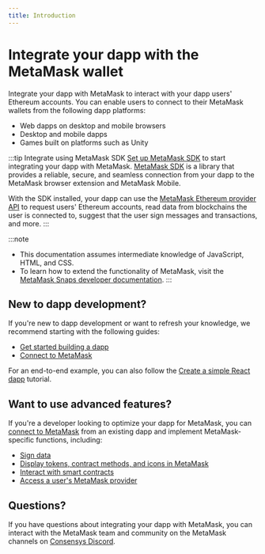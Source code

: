 ```yaml
---
title: Introduction
---
```


# Integrate your dapp with the MetaMask wallet

Integrate your dapp with MetaMask to interact with your dapp users' Ethereum accounts.
You can enable users to connect to their MetaMask wallets from the following dapp platforms:

- Web dapps on desktop and mobile browsers
- Desktop and mobile dapps
- Games built on platforms such as Unity

:::tip Integrate using MetaMask SDK
[Set up MetaMask SDK](how-to/connect/set-up-sdk/index.md) to start integrating your dapp with MetaMask.
[MetaMask SDK](concepts/sdk.md) is a library that provides a reliable, secure, and seamless
connection from your dapp to the MetaMask browser extension and MetaMask Mobile.

With the SDK installed, your dapp can use the [MetaMask Ethereum provider API](concepts/provider-api.md)
to request users' Ethereum accounts, read data from blockchains the user is connected to, suggest
that the user sign messages and transactions, and more.
:::

:::note
- This documentation assumes intermediate knowledge of JavaScript, HTML, and CSS.
- To learn how to extend the functionality of MetaMask, visit the
  [MetaMask Snaps developer documentation](../snaps).
:::

## New to dapp development?

If you're new to dapp development or want to refresh your knowledge, we recommend starting with the
following guides:

- [Get started building a dapp](how-to/get-started-building)
- [Connect to MetaMask](how-to/connect)

For an end-to-end example, you can also follow the
[Create a simple React dapp](tutorials/react-dapp-local-state.md) tutorial.

## Want to use advanced features?

If you're a developer looking to optimize your dapp for MetaMask, you can
[connect to MetaMask](how-to/connect) from an existing dapp and implement MetaMask-specific
functions, including:

- [Sign data](how-to/sign-data)
- [Display tokens, contract methods, and icons in MetaMask](how-to/display)
- [Interact with smart contracts](how-to/interact-with-smart-contracts.md)
- [Access a user's MetaMask provider](how-to/access-provider.md)

## Questions?

If you have questions about integrating your dapp with MetaMask, you can interact with the MetaMask
team and community on the MetaMask channels on [Consensys Discord](https://discord.gg/consensys).
